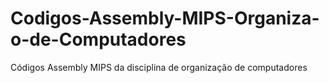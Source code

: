 # Codigos-Assembly-MIPS-Organiza-o-de-Computadores
Códigos Assembly MIPS da disciplina de organização de computadores
